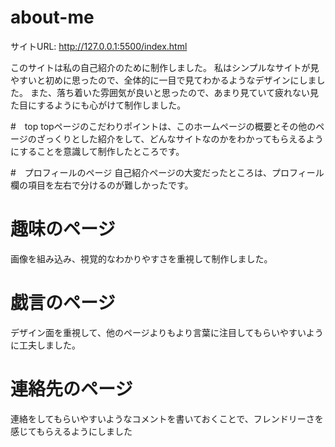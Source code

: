 # about-me
サイトURL: http://127.0.0.1:5500/index.html

このサイトは私の自己紹介のために制作しました。
私はシンプルなサイトが見やすいと初めに思ったので、全体的に一目で見てわかるようなデザインにしました。
また、落ち着いた雰囲気が良いと思ったので、あまり見ていて疲れない見た目にするようにも心がけて制作しました。

#　top
topページのこだわりポイントは、このホームページの概要とその他のページのざっくりとした紹介をして、どんなサイトなのかをわかってもらえるようにすることを意識して制作したところです。

#　プロフィールのページ
自己紹介ページの大変だったところは、プロフィール欄の項目を左右で分けるのが難しかったです。

# 趣味のページ
画像を組み込み、視覚的なわかりやすさを重視して制作しました。

# 戯言のページ
デザイン面を重視して、他のページよりもより言葉に注目してもらいやすいように工夫しました。

# 連絡先のページ
連絡をしてもらいやすいようなコメントを書いておくことで、フレンドリーさを感じてもらえるようにしました


